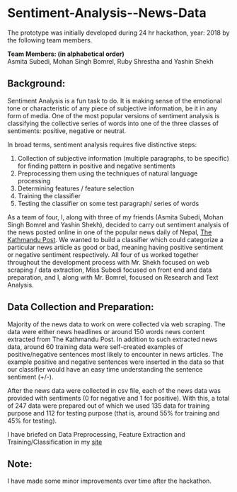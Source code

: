 # Sentiment-Analysis--News-Data
The prototype was initially developed during 24 hr hackathon, year: 2018 by the following team members.

<b>Team Members: (in alphabetical order) <br/></b>
Asmita Subedi, Mohan Singh Bomrel, Ruby Shrestha and Yashin Shekh

## Background:

Sentiment Analysis is a fun task to do. It is making sense of the emotional tone or characteristic of any piece of subjective information, be it in any form of media. One of the most popular versions of sentiment analysis is classifying the collective series of words into one of the three classes of sentiments: positive, negative or neutral.
 
In broad terms, sentiment analysis requires five distinctive steps:

1. Collection of subjective information (multiple paragraphs, to be specific) for finding pattern in positive and negative sentiments <br/>
2. Preprocessing them using the techniques of natural language processing<br/>
3. Determining features / feature selection<br/>
4. Training the classifier<br/>
5. Testing the classifier on some test paragraph/ series of words<br/>

As a team of four, I, along with three of my friends (Asmita Subedi, Mohan Singh Bomrel and Yashin Shekh), decided to carry out sentiment analysis of the news posted online in one of the popular news daily of Nepal, [The Kathmandu Post](http://kathmandupost.ekantipur.com/). We wanted to build a classifier which could categorize a particular news article as good or bad, meaning having positive sentiment or negative sentiment respectively. All four of us worked together throughout the development process with Mr. Shekh focused on web scraping / data extraction, Miss Subedi focused on front end and data preparation, and I, along with Mr. Bomrel, focused on Research and Text Analysis.

## Data Collection and Preparation:

Majority of the news data to work on were collected via web scraping. The data were either news headlines or around 150 words news content extracted from The Kathmandu Post. In addition to such extracted news data, around 60 training data were self-created examples of positive/negative sentences most likely to encounter in news articles. The example positive and negative sentences were inserted in the data so that our classifier would have an easy time understanding the sentence sentiment (+/-).

After the news data were collected in csv file, each of the news data was provided with sentiments (0 for negative and 1 for positive). With this, a total of 247 data were prepared out of which we used 135 data for training purpose and 112 for testing purpose (that is, around 55% for training and 45% for testing).

I have briefed on Data Preprocessing, Feature Extraction and Training/Classification in my [site](https://ruby-shrestha.000webhostapp.com/news-data-sentiment-analysis/)

## Note:
I have made some minor improvements over time after the hackathon.
